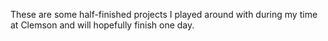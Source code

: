 These are some half-finished projects I played around with during my time at Clemson and will hopefully finish one day.
